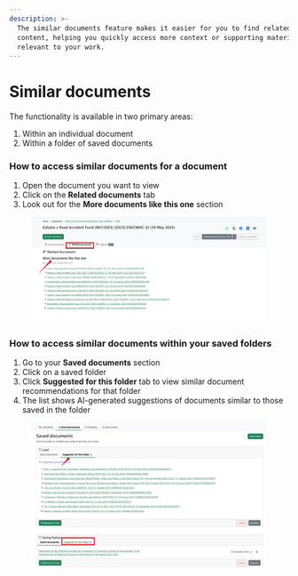 ```yaml
---
description: >-
  The similar documents feature makes it easier for you to find related legal
  content, helping you quickly access more context or supporting materials
  relevant to your work.
---
```


# Similar documents

The functionality is available in two primary areas:

1. Within an individual document
2. Within a folder of saved documents

### How to access similar documents for a document

1. Open the document you want to view
2. Click on the **Related documents** tab
3. Look out for the **More documents like this one** section

<figure><img src=".gitbook/assets/ghalii--per doc same.png" alt=""><figcaption></figcaption></figure>

### How to access similar documents within your saved folders

1. Go to your **Saved documents** section
2. Click on a saved folder
3. Click **Suggested for this folder** tab to view similar document recommendations for that folder
4. The list shows AI-generated suggestions of documents similar to those saved in the folder

<figure><img src=".gitbook/assets/ghalii--similar saved.png" alt=""><figcaption></figcaption></figure>